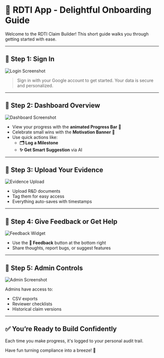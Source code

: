 
# 🧭 RDTI App - Delightful Onboarding Guide

Welcome to the RDTI Claim Builder! This short guide walks you through getting started with ease.

---

## 👋 Step 1: Sign In

![Login Screenshot](screenshots/login.png)

> Sign in with your Google account to get started. Your data is secure and personalized.

---

## 🧭 Step 2: Dashboard Overview

![Dashboard Screenshot](screenshots/dashboard.png)

- View your progress with the **animated Progress Bar** 🎯
- Celebrate small wins with the **Motivation Banner** 🎉
- Use quick actions like:
  - **🗂 Log a Milestone**
  - **✨ Get Smart Suggestion** via AI

---

## 📁 Step 3: Upload Your Evidence

![Evidence Upload](screenshots/upload.png)

- Upload R&D documents
- Tag them for easy access
- Everything auto-saves with timestamps

---

## 💬 Step 4: Give Feedback or Get Help

![Feedback Widget](screenshots/feedback.png)

- Use the **💬 Feedback** button at the bottom right
- Share thoughts, report bugs, or suggest features

---

## 🔐 Step 5: Admin Controls

![Admin Screenshot](screenshots/admin.png)

Admins have access to:
- CSV exports
- Reviewer checklists
- Historical claim versions

---

## ✅ You’re Ready to Build Confidently

Each time you make progress, it's logged to your personal audit trail.

Have fun turning compliance into a breeze! 🎈

